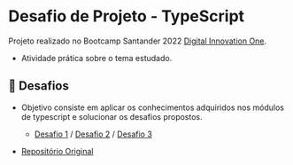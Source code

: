 # Desafio de Projeto - TypeScript

Projeto realizado no Bootcamp Santander 2022 [Digital Innovation One](https://digitalinnovation.one/).

- Atividade prática sobre o tema estudado.



## 📌 Desafios 

- Objetivo consiste em aplicar os conhecimentos adquiridos nos módulos de typescript e solucionar os desafios propostos.
  - [Desafio 1](https://github.com/lira1705/mentoria-typescript/blob/main/src/desafios/desafio1.js) / [Desafio 2](https://github.com/lira1705/mentoria-typescript/blob/main/src/desafios/desafio2.js) / [Desafio 3](https://github.com/lira1705/mentoria-typescript/blob/main/src/desafios/desafio3.js)
  
- [Repositório Original](https://github.com/lira1705/mentoria-typescript)
